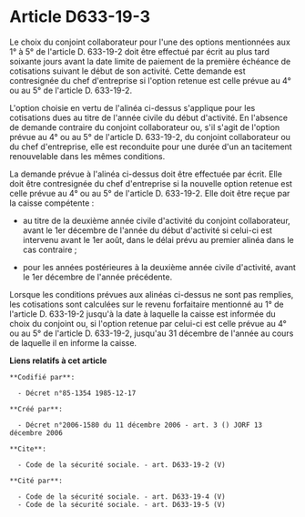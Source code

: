 # Article D633-19-3

Le choix du conjoint collaborateur pour l'une des options mentionnées aux 1° à 5° de l'article D. 633-19-2 doit être effectué
par écrit au plus tard soixante jours avant la date limite de paiement de la première échéance de cotisations suivant le
début de son activité. Cette demande est contresignée du chef d'entreprise si l'option retenue est celle prévue au 4° ou au
5° de l'article D. 633-19-2.

L'option choisie en vertu de l'alinéa ci-dessus s'applique pour les cotisations dues au titre de l'année civile du début
d'activité. En l'absence de demande contraire du conjoint collaborateur ou, s'il s'agit de l'option prévue au 4° ou au 5° de
l'article D. 633-19-2, du conjoint collaborateur ou du chef d'entreprise, elle est reconduite pour une durée d'un an
tacitement renouvelable dans les mêmes conditions.

La demande prévue à l'alinéa ci-dessus doit être effectuée par écrit. Elle doit être contresignée du chef d'entreprise si la
nouvelle option retenue est celle prévue au 4° ou au 5° de l'article D. 633-19-2. Elle doit être reçue par la caisse
compétente :

- au titre de la deuxième année civile d'activité du conjoint collaborateur, avant le 1er décembre de l'année du début
d'activité si celui-ci est intervenu avant le 1er août, dans le délai prévu au premier alinéa dans le cas contraire ;

- pour les années postérieures à la deuxième année civile d'activité, avant le 1er décembre de l'année précédente.

Lorsque les conditions prévues aux alinéas ci-dessus ne sont pas remplies, les cotisations sont calculées sur le revenu
forfaitaire mentionné au 1° de l'article D. 633-19-2 jusqu'à la date à laquelle la caisse est informée du choix du conjoint
ou, si l'option retenue par celui-ci est celle prévue au 4° ou au 5° de l'article D. 633-19-2, jusqu'au 31 décembre de
l'année au cours de laquelle il en informe la caisse.

**Liens relatifs à cet article**

	**Codifié par**:

	  - Décret n°85-1354 1985-12-17

	**Créé par**:

	  - Décret n°2006-1580 du 11 décembre 2006 - art. 3 () JORF 13 décembre 2006

	**Cite**:

	  - Code de la sécurité sociale. - art. D633-19-2 (V)

	**Cité par**:

	  - Code de la sécurité sociale. - art. D633-19-4 (V)
	  - Code de la sécurité sociale. - art. D633-19-5 (V)
